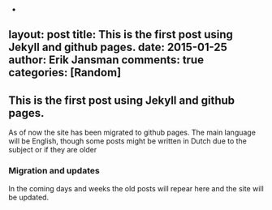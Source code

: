 -
layout: post
title: This is the first post using Jekyll and github pages.
date: 2015-01-25
author: Erik Jansman
comments: true
categories: [Random]
---

This is the first post using Jekyll and github pages.
----------------------

As of now the site has been migrated to github pages. The main language will be English, though some posts might be written in Dutch due to the subject or if they are older

### Migration and updates

In the coming days and weeks the old posts will repear here and the site will be updated.
